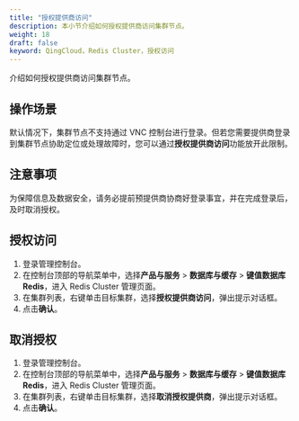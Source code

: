 ```yaml
---
title: "授权提供商访问"
description: 本小节介绍如何授权提供商访问集群节点。 
weight: 18
draft: false
keyword: QingCloud，Redis Cluster，授权访问
---
```


介绍如何授权提供商访问集群节点。

## 操作场景

默认情况下，集群节点不支持通过 VNC 控制台进行登录。但若您需要提供商登录到集群节点协助定位或处理故障时，您可以通过**授权提供商访问**功能放开此限制。

## 注意事项

为保障信息及数据安全，请务必提前预提供商协商好登录事宜，并在完成登录后，及时取消授权。

## 授权访问

1. 登录管理控制台。
2. 在控制台顶部的导航菜单中，选择**产品与服务** > **数据库与缓存** > **键值数据库 Redis**，进入 Redis Cluster 管理页面。
3. 在集群列表，右键单击目标集群，选择**授权提供商访问**，弹出提示对话框。
4. 点击**确认**。

## 取消授权

1. 登录管理控制台。
2. 在控制台顶部的导航菜单中，选择**产品与服务** > **数据库与缓存** > **键值数据库 Redis**，进入 Redis Cluster 管理页面。
3. 在集群列表，右键单击目标集群，选择**取消授权提供商**，弹出提示对话框。
4. 点击**确认**。
